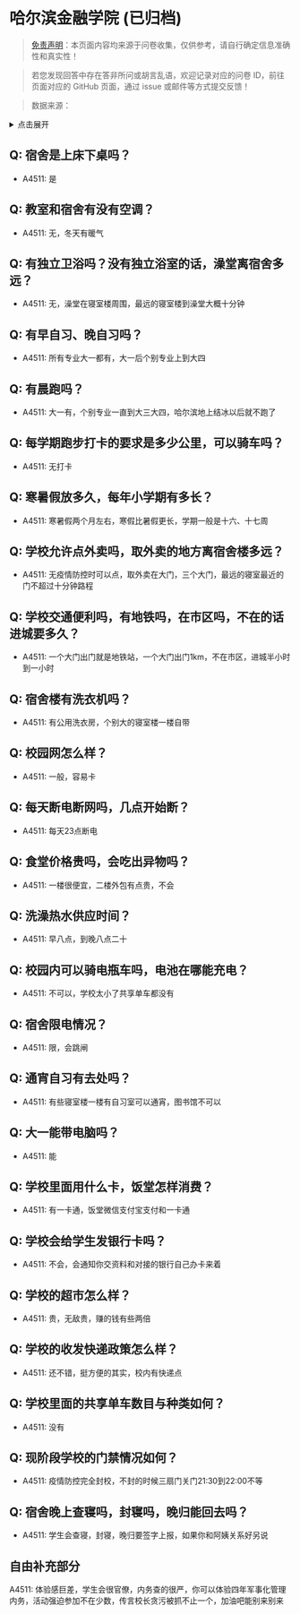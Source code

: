 # 哈尔滨金融学院 (已归档)

> [免责声明](https://colleges.chat/#_3)：本页面内容均来源于问卷收集，仅供参考，请自行确定信息准确性和真实性！

> 若您发现回答中存在答非所问或胡言乱语，欢迎记录对应的问卷 ID，前往页面对应的 GitHub 页面，通过 issue 或邮件等方式提交反馈！

> 数据来源：

<details><summary>点击展开</summary>
<ul>
<li>A4511: 匿名 (2022 年 06 月)</li>
</ul>
</details>

## Q: 宿舍是上床下桌吗？

- A4511: 是

## Q: 教室和宿舍有没有空调？

- A4511: 无，冬天有暖气

## Q: 有独立卫浴吗？没有独立浴室的话，澡堂离宿舍多远？

- A4511: 无，澡堂在寝室楼周围，最远的寝室楼到澡堂大概十分钟

## Q: 有早自习、晚自习吗？

- A4511: 所有专业大一都有，大一后个别专业上到大四

## Q: 有晨跑吗？

- A4511: 大一有，个别专业一直到大三大四，哈尔滨地上结冰以后就不跑了

## Q: 每学期跑步打卡的要求是多少公里，可以骑车吗？

- A4511: 无打卡

## Q: 寒暑假放多久，每年小学期有多长？

- A4511: 寒暑假两个月左右，寒假比暑假更长，学期一般是十六、十七周

## Q: 学校允许点外卖吗，取外卖的地方离宿舍楼多远？

- A4511: 无疫情防控时可以点，取外卖在大门，三个大门，最远的寝室最近的门不超过十分钟路程

## Q: 学校交通便利吗，有地铁吗，在市区吗，不在的话进城要多久？

- A4511: 一个大门出门就是地铁站，一个大门出门1km，不在市区，进城半小时到一小时

## Q: 宿舍楼有洗衣机吗？

- A4511: 有公用洗衣房，个别大的寝室楼一楼自带

## Q: 校园网怎么样？

- A4511: 一般，容易卡

## Q: 每天断电断网吗，几点开始断？

- A4511: 每天23点断电

## Q: 食堂价格贵吗，会吃出异物吗？

- A4511: 一楼很便宜，二楼外包有点贵，不会

## Q: 洗澡热水供应时间？

- A4511: 早八点，到晚八点二十

## Q: 校园内可以骑电瓶车吗，电池在哪能充电？

- A4511: 不可以，学校太小了共享单车都没有

## Q: 宿舍限电情况？

- A4511: 限，会跳闸

## Q: 通宵自习有去处吗？

- A4511: 有些寝室楼一楼有自习室可以通宵，图书馆不可以

## Q: 大一能带电脑吗？

- A4511: 能

## Q: 学校里面用什么卡，饭堂怎样消费？

- A4511: 有一卡通，饭堂微信支付宝支付和一卡通

## Q: 学校会给学生发银行卡吗？

- A4511: 不会，会通知你交资料和对接的银行自己办卡来着

## Q: 学校的超市怎么样？

- A4511: 贵，无敌贵，赚的钱有些两倍

## Q: 学校的收发快递政策怎么样？

- A4511: 还不错，挺方便的其实，校内有快递点

## Q: 学校里面的共享单车数目与种类如何？

- A4511: 没有

## Q: 现阶段学校的门禁情况如何？

- A4511: 疫情防控完全封校，不封的时候三扇门关门21:30到22:00不等

## Q: 宿舍晚上查寝吗，封寝吗，晚归能回去吗？

- A4511: 学生会查寝，封寝，晚归要签字上报，如果你和阿姨关系好另说

## 自由补充部分

A4511: 体验感巨差，学生会很官僚，内务查的很严，你可以体验四年军事化管理内务，活动强迫参加不在少数，传言校长贪污被抓不止一个，加油吧能别来别来